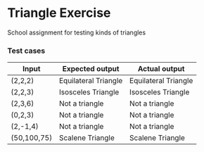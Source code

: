 # Triangle Exercise

School assignment for testing kinds of triangles

### Test cases

| Input      | Expected output      | Actual output        |
|------------|----------------------|----------------------|
| (2,2,2)    | Equilateral Triangle | Equilateral Triangle |
| (2,2,3)    | Isosceles Triangle   | Isosceles Triangle   |
| (2,3,6)    | Not a triangle       | Not a triangle       |
| (0,2,3)    | Not a triangle       | Not a triangle       |
| (2,-1,4)   | Not a triangle       | Not a triangle       |
| (50,100,75)| Scalene Triangle     | Scalene Triangle     |
